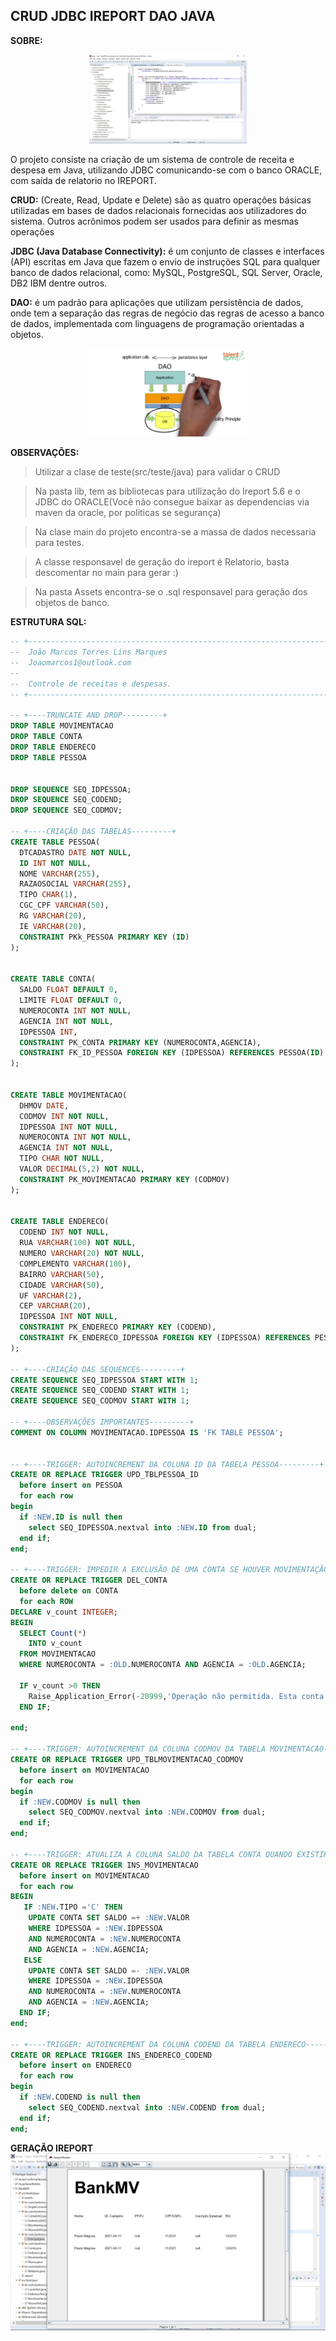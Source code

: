 ## CRUD JDBC IREPORT DAO JAVA

 **SOBRE:**
<p align="center">

<img src="https://github.com/joaotorresmarques/MVBANK/blob/main/src/main/java/assets/printdatela.jpg" width="50%" height="50%"/>

</p>

 
O projeto consiste na criação de um sistema de controle de receita e despesa em Java, utilizando JDBC comunicando-se com o banco ORACLE, com saída de relatorio no IREPORT.

**CRUD:** (Create, Read, Update e Delete) são as quatro operações básicas utilizadas em bases de dados relacionais fornecidas aos utilizadores do sistema. Outros acrônimos podem ser usados para definir as mesmas operações 

**JDBC (Java Database Connectivity):** é um conjunto de classes e interfaces (API) escritas em Java que fazem o envio de instruções SQL para qualquer banco de dados relacional, como: MySQL, PostgreSQL, SQL Server, Oracle, DB2 IBM dentre outros.

**DAO:** é um padrão para aplicações que utilizam persistência de dados, onde tem a separação das regras de negócio das regras de acesso a banco de dados, implementada com linguagens de programação orientadas a objetos.

<p align="center">

<img src="https://github.com/joaotorresmarques/MVBANK/blob/main/src/main/java/assets/DAO.jpg" width="50%" height="50%"/>

</p>

**OBSERVAÇÕES:**

>Utilizar a clase de teste(src/teste/java) para validar o CRUD

>Na pasta lib, tem as bibliotecas para utilização do Ireport 5.6 e o JDBC do ORACLE(Você não consegue baixar as dependencias via maven da oracle, por politicas se segurança)

>Na clase main do projeto encontra-se a massa de dados necessaria para testes.

>A classe responsavel de geração do ireport é Relatorio, basta descomentar no main para gerar :)

>Na pasta Assets encontra-se o .sql responsavel para geração dos objetos de banco.

**ESTRUTURA SQL:**

```SQL
-- +----------------------------------------------------------------------+
--  João Marcos Torres Lins Marques
--  Joaomarcos1@outlook.com
--
--  Controle de receitas e despesas.
-- +----------------------------------------------------------------------+

-- +----TRUNCATE AND DROP---------+
DROP TABLE MOVIMENTACAO
DROP TABLE CONTA
DROP TABLE ENDERECO
DROP TABLE PESSOA


DROP SEQUENCE SEQ_IDPESSOA;
DROP SEQUENCE SEQ_CODEND;
DROP SEQUENCE SEQ_CODMOV;

-- +----CRIAÇÃO DAS TABELAS---------+
CREATE TABLE PESSOA(
  DTCADASTRO DATE NOT NULL,
  ID INT NOT NULL,
  NOME VARCHAR(255),
  RAZAOSOCIAL VARCHAR(255),
  TIPO CHAR(1),
  CGC_CPF VARCHAR(50),
  RG VARCHAR(20),
  IE VARCHAR(20),
  CONSTRAINT PKk_PESSOA PRIMARY KEY (ID)
);


CREATE TABLE CONTA(
  SALDO FLOAT DEFAULT 0,
  LIMITE FLOAT DEFAULT 0,
  NUMEROCONTA INT NOT NULL,
  AGENCIA INT NOT NULL,
  IDPESSOA INT,
  CONSTRAINT PK_CONTA PRIMARY KEY (NUMEROCONTA,AGENCIA),
  CONSTRAINT FK_ID_PESSOA FOREIGN KEY (IDPESSOA) REFERENCES PESSOA(ID)
);


CREATE TABLE MOVIMENTACAO(
  DHMOV DATE,
  CODMOV INT NOT NULL,
  IDPESSOA INT NOT NULL,
  NUMEROCONTA INT NOT NULL,
  AGENCIA INT NOT NULL,
  TIPO CHAR NOT NULL,
  VALOR DECIMAL(5,2) NOT NULL,
  CONSTRAINT PK_MOVIMENTACAO PRIMARY KEY (CODMOV)
);


CREATE TABLE ENDERECO(
  CODEND INT NOT NULL,
  RUA VARCHAR(100) NOT NULL,
  NUMERO VARCHAR(20) NOT NULL,
  COMPLEMENTO VARCHAR(100),
  BAIRRO VARCHAR(50),
  CIDADE VARCHAR(50),
  UF VARCHAR(2),
  CEP VARCHAR(20),
  IDPESSOA INT NOT NULL,
  CONSTRAINT PK_ENDERECO PRIMARY KEY (CODEND),
  CONSTRAINT FK_ENDERECO_IDPESSOA FOREIGN KEY (IDPESSOA) REFERENCES PESSOA(ID)
);

-- +----CRIAÇÃO DAS SEQUENCES---------+
CREATE SEQUENCE SEQ_IDPESSOA START WITH 1;
CREATE SEQUENCE SEQ_CODEND START WITH 1;
CREATE SEQUENCE SEQ_CODMOV START WITH 1;

-- +----OBSERVAÇÕES IMPORTANTES---------+
COMMENT ON COLUMN MOVIMENTACAO.IDPESSOA IS 'FK TABLE PESSOA';


-- +----TRIGGER: AUTOINCREMENT DA COLUNA ID DA TABELA PESSOA---------+
CREATE OR REPLACE TRIGGER UPD_TBLPESSOA_ID
  before insert on PESSOA
  for each row
begin
  if :NEW.ID is null then
    select SEQ_IDPESSOA.nextval into :NEW.ID from dual;
  end if;
end;

-- +----TRIGGER: IMPEDIR A EXCLUSÃO DE UMA CONTA SE HOUVER MOVIMENTAÇÃO VINCULADA A ELA---------+
CREATE OR REPLACE TRIGGER DEL_CONTA
  before delete on CONTA
  for each ROW
DECLARE v_count INTEGER;
BEGIN
  SELECT Count(*)
    INTO v_count
  FROM MOVIMENTACAO
  WHERE NUMEROCONTA = :OLD.NUMEROCONTA AND AGENCIA = :OLD.AGENCIA;

  IF v_count >0 THEN
    Raise_Application_Error(-20999,'Operação não permitida. Esta conta possui movimentação.');
  END IF;

end;

-- +----TRIGGER: AUTOINCREMENT DA COLUNA CODMOV DA TABELA MOVIMENTACAO---------+
CREATE OR REPLACE TRIGGER UPD_TBLMOVIMENTACAO_CODMOV
  before insert on MOVIMENTACAO
  for each row
begin
  if :NEW.CODMOV is null then
    select SEQ_CODMOV.nextval into :NEW.CODMOV from dual;
  end if;
end;

-- +----TRIGGER: ATUALIZA A COLUNA SALDO DA TABELA CONTA QUANDO EXISTIR MOVIMENTACAO---------+
CREATE OR REPLACE TRIGGER INS_MOVIMENTACAO
  before insert on MOVIMENTACAO
  for each row
BEGIN
   IF :NEW.TIPO ='C' THEN
    UPDATE CONTA SET SALDO =+ :NEW.VALOR
    WHERE IDPESSOA = :NEW.IDPESSOA
    AND NUMEROCONTA = :NEW.NUMEROCONTA
    AND AGENCIA = :NEW.AGENCIA;
   ELSE
    UPDATE CONTA SET SALDO =- :NEW.VALOR
    WHERE IDPESSOA = :NEW.IDPESSOA
    AND NUMEROCONTA = :NEW.NUMEROCONTA
    AND AGENCIA = :NEW.AGENCIA;
  END IF;
end;

-- +----TRIGGER: AUTOINCREMENT DA COLUNA CODEND DA TABELA ENDERECO---------+
CREATE OR REPLACE TRIGGER INS_ENDERECO_CODEND
  before insert on ENDERECO
  for each row
begin
  if :NEW.CODEND is null then
    select SEQ_CODEND.nextval into :NEW.CODEND from dual;
  end if;
end;

```


**GERAÇÃO IREPORT**
<img src= "https://github.com/joaotorresmarques/MVBANK/blob/main/src/main/java/assets/ireport.jpg" 
     align="left" width="100%" height="100%">
 
 


